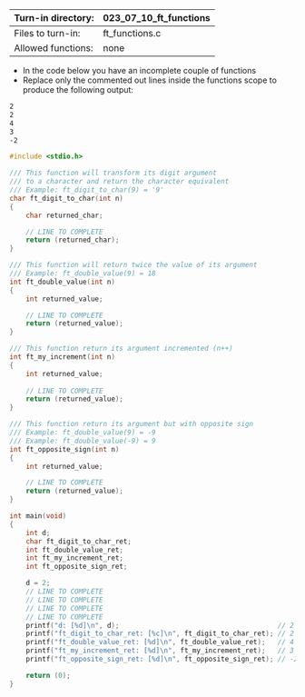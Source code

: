 Turn-in directory: | 023_07_10_ft_functions |
-------------|-------------|
Files to turn-in: | ft_functions.c |
Allowed functions: | none
* In the code below you have an incomplete couple of functions
* Replace only the commented out lines inside the functions scope to produce the following output:
``` Bash
2
2
4
3
-2
```

``` C
#include <stdio.h>

/// This function will transform its digit argument
/// to a character and return the character equivalent
/// Example: ft_digit_to_char(9) = '9'
char ft_digit_to_char(int n)
{
    char returned_char;

    // LINE TO COMPLETE
    return (returned_char);
}

/// This function will return twice the value of its argument
/// Example: ft_double_value(9) = 18
int ft_double_value(int n)
{
    int returned_value;

    // LINE TO COMPLETE
    return (returned_value);
}

/// This function return its argument incremented (n++)
int ft_my_increment(int n)
{
    int returned_value;
	
	// LINE TO COMPLETE
    return (returned_value);
}

/// This function return its argument but with opposite sign
/// Example: ft_double_value(9) = -9
/// Example: ft_double_value(-9) = 9
int ft_opposite_sign(int n)
{
    int returned_value;

    // LINE TO COMPLETE
    return (returned_value);
}

int main(void)
{
    int d;
    char ft_digit_to_char_ret;
    int ft_double_value_ret;
    int ft_my_increment_ret;
    int ft_opposite_sign_ret;

    d = 2;
    // LINE TO COMPLETE
    // LINE TO COMPLETE
    // LINE TO COMPLETE
    // LINE TO COMPLETE
    printf("d: [%d]\n", d);                                       // 2
    printf("ft_digit_to_char_ret: [%c]\n", ft_digit_to_char_ret); // 2
    printf("ft_double_value_ret: [%d]\n", ft_double_value_ret);   // 4
    printf("ft_my_increment_ret: [%d]\n", ft_my_increment_ret);   // 3
    printf("ft_opposite_sign_ret: [%d]\n", ft_opposite_sign_ret); // -2

    return (0);
}
```
